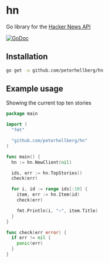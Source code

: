# hn

Go library for the [Hacker News API](https://github.com/HackerNews/API)

[![GoDoc](https://godoc.org/github.com/peterhellberg/hn?status.svg)](https://godoc.org/github.com/peterhellberg/hn)

## Installation

```bash
go get -u github.com/peterhellberg/hn
```

## Example usage

Showing the current top ten stories

```go
package main

import (
  "fmt"

  "github.com/peterhellberg/hn"
)

func main() {
  hn := hn.NewClient(nil)

  ids, err := hn.TopStories()
  check(err)

  for i, id := range ids[:10] {
    item, err := hn.Item(id)
    check(err)

    fmt.Println(i, "–", item.Title)
  }
}

func check(err error) {
  if err != nil {
    panic(err)
  }
}
```
